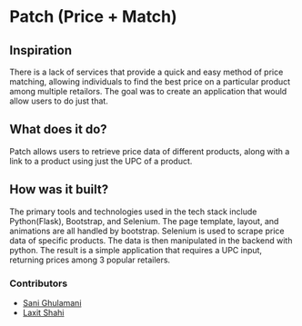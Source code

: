 # Patch (Price + Match)

## Inspiration
There is a lack of services that provide a quick and easy method of price matching, allowing individuals to find the best price on a particular product among multiple retailors. The goal was to create an application that would allow users to do just that.

## What does it do?
Patch allows users to retrieve price data of different products, along with a link to a product using just the UPC of a product.

## How was it built?
The primary tools and technologies used in the tech stack include Python(Flask), Bootstrap, and Selenium. The page template, layout, and animations are all handled by bootstrap. Selenium is used to scrape price data of specific products. The data is then manipulated in the backend with python. The result is a simple application that requires a UPC input, returning prices among 3 popular retailers. 

### Contributors
- [Sani Ghulamani]
- [Laxit Shahi]


[Sani Ghulamani]: https://github.com/sghulamani
[Laxit Shahi]: https://www.linkedin.com/in/laxitshahi/

